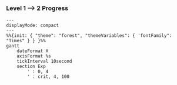 ### Level 1 --> 2 Progress
```mermaid
---
displayMode: compact
---
%%{init: { "theme": "forest", "themeVariables": { 'fontFamily": "Times" } } }%%
gantt
    dateFormat X
    axisFormat %s
    tickInterval 10second
    section Exp
        ' : 0, 4
        ' : crit, 4, 100
```
